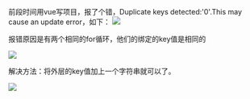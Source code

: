 前段时间用vue写项目，报了个错，Duplicate keys detected:'0'.This may cause an update error，如下：
![](https://img-blog.csdnimg.cn/20191101143126949.png)

报错原因是有两个相同的for循环，他们的绑定的key值是相同的

![](https://img-blog.csdnimg.cn/20191101143325373.png?x-oss-process=image/watermark,type_ZmFuZ3poZW5naGVpdGk,shadow_10,text_aHR0cHM6Ly9ibG9nLmNzZG4ubmV0L2NoZW5saW04Nw==,size_16,color_FFFFFF,t_70)

解决方法：将外层的key值加上一个字符串就可以了。

![](https://img-blog.csdnimg.cn/2019110114360940.png)